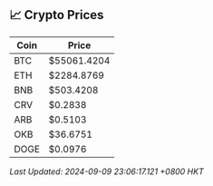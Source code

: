 ## 📈 Crypto Prices

| Coin | Price |
| ---- | ----- |
| BTC | $55061.4204 |
| ETH | $2284.8769 |
| BNB | $503.4208 |
| CRV | $0.2838 |
| ARB | $0.5103 |
| OKB | $36.6751 |
| DOGE | $0.0976 |

_Last Updated: 2024-09-09 23:06:17.121 +0800 HKT_